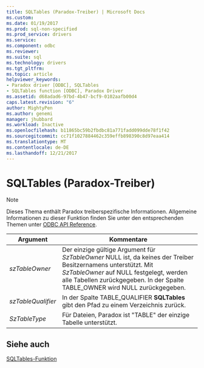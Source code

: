 ```yaml
---
title: SQLTables (Paradox-Treiber) | Microsoft Docs
ms.custom: 
ms.date: 01/19/2017
ms.prod: sql-non-specified
ms.prod_service: drivers
ms.service: 
ms.component: odbc
ms.reviewer: 
ms.suite: sql
ms.technology: drivers
ms.tgt_pltfrm: 
ms.topic: article
helpviewer_keywords:
- Paradox driver [ODBC], SQLTables
- SQLTables function [ODBC], Paradox Driver
ms.assetid: d68adad6-97bd-4b47-bcf9-0102aafb00d4
caps.latest.revision: "6"
author: MightyPen
ms.author: genemi
manager: jhubbard
ms.workload: Inactive
ms.openlocfilehash: b11865bc59b2fbdbc81a771fadd099dde78f1f42
ms.sourcegitcommit: cc71f1027884462c359effb898390c8d97eaa414
ms.translationtype: MT
ms.contentlocale: de-DE
ms.lasthandoff: 12/21/2017
---
```

# <a name="sqltables-paradox-driver"></a>SQLTables (Paradox-Treiber)
> [!NOTE]  
>  Dieses Thema enthält Paradox treiberspezifische Informationen. Allgemeine Informationen zu dieser Funktion finden Sie unter den entsprechenden Themen unter [ODBC API Reference](../../odbc/reference/syntax/odbc-api-reference.md).  
  
|Argument|Kommentare|  
|--------------|--------------|  
|*szTableOwner*|Der einzige gültige Argument für *SzTableOwner* NULL ist, da keines der Treiber Besitzernamens unterstützt. Mit *SzTableOwner* auf NULL festgelegt, werden alle Tabellen zurückgegeben. In der Spalte TABLE_OWNER wird NULL zurückgegeben.|  
|*szTableQualifier*|In der Spalte TABLE_QUALIFIER **SQLTables** gibt den Pfad zu einem Verzeichnis zurück.|  
|*SzTableType*|Für Dateien, Paradox ist "TABLE" der einzige Tabelle unterstützt.|  
  
## <a name="see-also"></a>Siehe auch  
 [SQLTables-Funktion](../../odbc/reference/syntax/sqltables-function.md)
